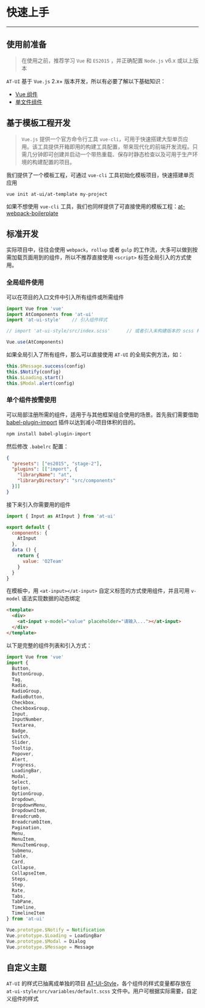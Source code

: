 
# 快速上手

----

## 使用前准备

> 在使用之前，推荐学习 `Vue` 和 `ES2015` ，并正确配置 `Node.js` v6.x 或以上版本

`AT-UI` 基于 `Vue.js` 2.x+ 版本开发，所以有必要了解以下基础知识：
- [Vue 组件](https://cn.vuejs.org/v2/guide/components.html)
- [单文件组件](https://cn.vuejs.org/v2/guide/single-file-components.html)

## 基于模板工程开发

> `Vue.js` 提供一个官方命令行工具 `vue-cli`，可用于快速搭建大型单页应用。该工具提供开箱即用的构建工具配置，带来现代化的前端开发流程。只需几分钟即可创建并启动一个带热重载、保存时静态检查以及可用于生产环境的构建配置的项目。

我们提供了一个模板工程，可通过 `vue-cli` 工具初始化模板项目，快速搭建单页应用

```shell
vue init at-ui/at-template my-project
```

如果不想使用 `vue-cli` 工具，我们也同样提供了可直接使用的模板工程：[at-webpack-boilerplate](https://github.com/at-ui/at-webpack-boilerplate)

## 标准开发

实际项目中，往往会使用 `webpack`，`rollup` 或者 `gulp` 的工作流，大多可以做到按需加载页面用到的组件，所以不推荐直接使用 `<script>` 标签全局引入的方式使用。

### 全局组件使用

可以在项目的入口文件中引入所有组件或所需组件

```js
import Vue from 'vue'
import AtComponents from 'at-ui'
import 'at-ui-style'    // 引入组件样式

// import 'at-ui-style/src/index.scss'      // 或者引入未构建版本的 scss 样式

Vue.use(AtComponents)
```

如果全局引入了所有组件，那么可以直接使用 `AT-UI` 的全局实例方法，如：

```js
this.$Message.success(config)
this.$Notify(config)
this.$Loading.start()
this.$Modal.alert(config)
```

### 单个组件按需使用

可以局部注册所需的组件，适用于与其他框架组合使用的场景。首先我们需要借助 [babel-plugin-import](https://github.com/ant-design/babel-plugin-import) 插件以达到减小项目体积的目的。

```bash
npm install babel-plugin-import
```

然后修改 `.babelrc` 配置：

```json
{
  "presets": ["es2015", "stage-2"],
  "plugins": [["import", {
    "libraryName": "at",
    "libraryDirectory": "src/components"
  }]]
}
```

接下来引入你需要用的组件

```js
import { Input as AtInput } from 'at-ui'

export default {
  components: {
    AtInput
  },
  data () {
    return {
      value: 'O2Team'
    }
  }
}
```

在模板中，用 `<at-input></at-input>` 自定义标签的方式使用组件，并且可用 `v-model` 语法实现数据的动态绑定

```html
<template>
  <div>
    <at-input v-model="value" placeholder="请输入..."></at-input>
  </div>
</template>
```

以下是完整的组件列表和引入方式：

```js
import Vue from 'vue'
import {
  Button,
  ButtonGroup,
  Tag,
  Radio,
  RadioGroup,
  RadioButton,
  Checkbox,
  CheckboxGroup,
  Input,
  InputNumber,
  Textarea,
  Badge,
  Switch,
  Slider,
  Tooltip,
  Popover,
  Alert,
  Progress,
  LoadingBar,
  Modal,
  Select,
  Option,
  OptionGroup,
  Dropdown,
  DropdownMenu,
  DropdownItem,
  Breadcrumb,
  BreadcrumbItem,
  Pagination,
  Menu,
  MenuItem,
  MenuItemGroup,
  Submenu,
  Table,
  Card,
  Collapse,
  CollapseItem,
  Steps,
  Step,
  Rate,
  Tabs,
  TabPane,
  Timeline,
  TimelineItem
} from 'at-ui'

Vue.prototype.$Notify = Notification
Vue.prototype.$Loading = LoadingBar
Vue.prototype.$Modal = Dialog
Vue.prototype.$Message = Message
```

## 自定义主题

`AT-UI` 的样式已抽离成单独的项目 [AT-UI-Style](https://github.com/at-ui/at-ui-style)，各个组件的样式变量都存放在 `at-ui-style/src/variables/default.scss` 文件中。用户可根据实际需要，自定义组件的样式
